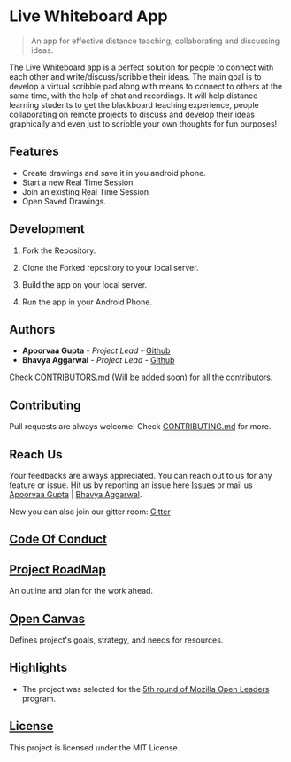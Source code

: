 # Live Whiteboard App

>An app for effective distance teaching, collaborating and discussing ideas.

The Live Whiteboard app is a perfect solution for people to connect with each other and write/discuss/scribble their ideas. The main goal is to develop a virtual scribble pad along with means to connect to others at the same time, with the help of chat and recordings. It will help distance learning students to get the blackboard teaching experience, people collaborating on remote projects to discuss and develop their ideas graphically and even just to scribble your own thoughts for fun purposes!

## Features

* Create drawings and save it in you android phone.
* Start a new Real Time Session.
* Join an existing Real Time Session
* Open Saved Drawings.

## Development

1) Fork the Repository.

2) Clone the Forked repository to your local server. 

3) Build the app on your local server.

4) Run the app in your Android Phone.


## Authors

* **Apoorvaa Gupta** - *Project Lead* - [Github](https://github.com/apoorvaagupta)
* **Bhavya Aggarwal** - *Project Lead* - [Github](https://github.com/bhavyaagg)

Check [CONTRIBUTORS.md](CONTRIBUTORS.md) (Will be added soon) for all the contributors.

## Contributing

Pull requests are always welcome! Check [CONTRIBUTING.md](.github/CONTRIBUTING.md) for more.

## Reach Us
Your feedbacks are always appreciated. You can reach out to us for any feature or issue. Hit us by reporting an issue here [Issues](https://github.com/coslos/LiveWhiteboard_App/issues) or mail us [Apoorvaa Gupta](mailto:ag@cb.lk) | [Bhavya Aggarwal](mailto:b@cb.lk).

Now you can also join our gitter room: [Gitter](https://gitter.im/coslos/Lobby)


## [Code Of Conduct](https://github.com/coslos/LiveWhiteboard_App/blob/master/.github/CODE_OF_CONDUCT.md)

## [Project RoadMap](https://github.com/coslos/LiveWhiteboard_App/blob/master/.github/ROADMAP.md)

An outline and plan for the work ahead.

## [Open Canvas](https://docs.google.com/presentation/d/1cP-f2NUDVxptU_bA-Z_fAHe70VovPo32C4wlPAEJBx8/edit?usp=sharing)

Defines project's goals, strategy, and needs for resources.

## Highlights

- The project was selected for the [5th round of Mozilla Open Leaders](https://mozilla.github.io/leadership-training/round-5/projects/#live-whiteboard) program.

## [License](https://github.com/coslos/LiveWhiteboard_App/blob/master/LICENSE)

This project is licensed under the MIT License.
